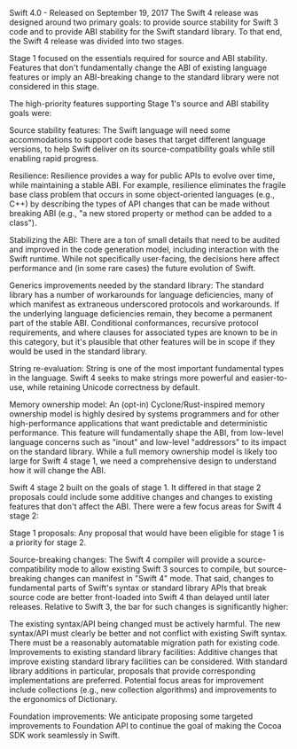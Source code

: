 Swift 4.0 - Released on September 19, 2017
The Swift 4 release was designed around two primary goals: to provide source stability for Swift 3 code and to provide ABI stability for the Swift standard library. To that end, the Swift 4 release was divided into two stages.

Stage 1 focused on the essentials required for source and ABI stability. Features that don't fundamentally change the ABI of existing language features or imply an ABI-breaking change to the standard library were not considered in this stage.

The high-priority features supporting Stage 1's source and ABI stability goals were:

Source stability features: The Swift language will need some accommodations to support code bases that target different language versions, to help Swift deliver on its source-compatibility goals while still enabling rapid progress.

Resilience: Resilience provides a way for public APIs to evolve over time, while maintaining a stable ABI. For example, resilience eliminates the fragile base class problem that occurs in some object-oriented languages (e.g., C++) by describing the types of API changes that can be made without breaking ABI (e.g., "a new stored property or method can be added to a class").

Stabilizing the ABI: There are a ton of small details that need to be audited and improved in the code generation model, including interaction with the Swift runtime. While not specifically user-facing, the decisions here affect performance and (in some rare cases) the future evolution of Swift.

Generics improvements needed by the standard library: The standard library has a number of workarounds for language deficiencies, many of which manifest as extraneous underscored protocols and workarounds. If the underlying language deficiencies remain, they become a permanent part of the stable ABI. Conditional conformances, recursive protocol requirements, and where clauses for associated types are known to be in this category, but it's plausible that other features will be in scope if they would be used in the standard library.

String re-evaluation: String is one of the most important fundamental types in the language. Swift 4 seeks to make strings more powerful and easier-to-use, while retaining Unicode correctness by default.

Memory ownership model: An (opt-in) Cyclone/Rust-inspired memory ownership model is highly desired by systems programmers and for other high-performance applications that want predictable and deterministic performance. This feature will fundamentally shape the ABI, from low-level language concerns such as "inout" and low-level "addressors" to its impact on the standard library. While a full memory ownership model is likely too large for Swift 4 stage 1, we need a comprehensive design to understand how it will change the ABI.

Swift 4 stage 2 built on the goals of stage 1. It differed in that stage 2 proposals could include some additive changes and changes to existing features that don't affect the ABI. There were a few focus areas for Swift 4 stage 2:

Stage 1 proposals: Any proposal that would have been eligible for stage 1 is a priority for stage 2.

Source-breaking changes: The Swift 4 compiler will provide a source-compatibility mode to allow existing Swift 3 sources to compile, but source-breaking changes can manifest in "Swift 4" mode. That said, changes to fundamental parts of Swift's syntax or standard library APIs that break source code are better front-loaded into Swift 4 than delayed until later releases. Relative to Swift 3, the bar for such changes is significantly higher:

The existing syntax/API being changed must be actively harmful.
The new syntax/API must clearly be better and not conflict with existing Swift syntax.
There must be a reasonably automatable migration path for existing code.
Improvements to existing standard library facilities: Additive changes that improve existing standard library facilities can be considered. With standard library additions in particular, proposals that provide corresponding implementations are preferred. Potential focus areas for improvement include collections (e.g., new collection algorithms) and improvements to the ergonomics of Dictionary.

Foundation improvements: We anticipate proposing some targeted improvements to Foundation API to continue the goal of making the Cocoa SDK work seamlessly in Swift.
